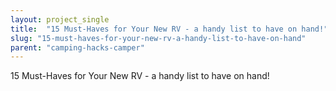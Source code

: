 ```yaml
---
layout: project_single
title:  "15 Must-Haves for Your New RV - a handy list to have on hand!"
slug: "15-must-haves-for-your-new-rv-a-handy-list-to-have-on-hand"
parent: "camping-hacks-camper"
---
```

15 Must-Haves for Your New RV - a handy list to have on hand!